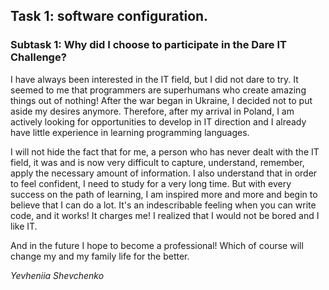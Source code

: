 ## Task 1: software configuration. ##

### Subtask 1: Why did I choose to participate in the Dare IT Challenge? ###

I have always been interested in the IT field, but I did not dare to try. It seemed to me that programmers are superhumans who create amazing things out of nothing! After the war began in Ukraine, I decided not to put aside my desires anymore. Therefore, after my arrival in Poland, I am actively looking for opportunities to develop in IT direction and I already have little experience in learning programming languages.

I will not hide the fact that for me, a person who has never dealt with the IT field, it was and is now very difficult to capture, understand, remember, apply the necessary amount of information. I also understand that in order to feel confident, I need to study for a very long time. But with every success on the path of learning, I am inspired more and more and begin to believe that I can do a lot. It's an indescribable feeling when you can write code, and it works! It charges me! I realized that I would not be bored and I like IT.

And in the future I hope to become a professional!
Which of course will change my and my family life for the better.

*Yevheniia Shevchenko*
